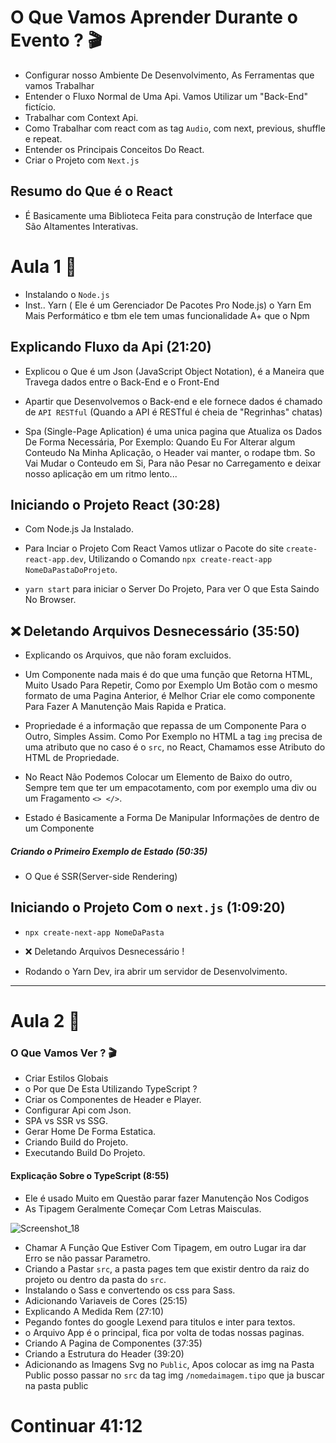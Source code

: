 # O Que Vamos Aprender Durante o Evento ? 🎬

* Configurar nosso Ambiente De Desenvolvimento, As Ferramentas que vamos Trabalhar
* Entender o Fluxo Normal de Uma Api. Vamos Utilizar um "Back-End" fictício.
* Trabalhar com Context Api.
* Como Trabalhar com react com as tag `Audio`, com next, previous, shuffle e repeat.
* Entender os Principais Conceitos Do React.
* Criar o Projeto com `Next.js`

 ## Resumo do Que é o React
 
* É Basicamente uma Biblioteca Feita para construção de Interface que São Altamentes Interativas.


# Aula 1 🚀

* Instalando o `Node.js`
* Inst.. Yarn ( Ele é um Gerenciador De Pacotes Pro Node.js) o Yarn Em Mais Performático e tbm ele tem umas funcionalidade A+ que o Npm

## Explicando Fluxo da Api (21:20)

* Explicou o Que é um Json (JavaScript Object Notation), é a Maneira que  Travega dados entre o Back-End e o Front-End

* Apartir que Desenvolvemos o Back-end e ele fornece dados é chamado de `API RESTful` (Quando a API é RESTful é cheia de "Regrinhas" chatas)

* Spa (Single-Page Aplication) é uma unica pagina que Atualiza os Dados De Forma Necessária, Por Exemplo: Quando Eu For Alterar algum Conteudo Na Minha Aplicação, o Header vai manter, o rodape tbm. So Vai Mudar o Conteudo em Si, Para não Pesar no Carregamento e deixar nosso aplicação em um ritmo lento...

## Iniciando o Projeto React (30:28)

* Com Node.js Ja Instalado.

* Para Inciar o Projeto Com React Vamos utlizar o Pacote do site `create-react-app.dev`, Utilizando o Comando `npx create-react-app NomeDaPastaDoProjeto`.

* `yarn start` para iniciar o Server Do Projeto, Para ver O que Esta Saindo No Browser.

## ❌  Deletando Arquivos Desnecessário (35:50)

* Explicando os Arquivos, que não foram excluidos.

* Um Componente nada mais é do que uma função que Retorna HTML, Muito Usado Para Repetir, Como por Exemplo Um Botão com o mesmo formato de uma Pagina Anterior, é Melhor Criar ele como componente Para Fazer A Manutenção Mais Rapida e Pratica.

* Propriedade é a informação que repassa de um Componente Para o Outro, Simples Assim. Como Por Exemplo no HTML a tag `img` precisa de uma atributo que no caso é o `src`, no React, Chamamos esse Atributo do HTML de Propriedade.

* No React Não Podemos Colocar um Elemento de Baixo do outro, Sempre tem que ter um empacotamento, com por exemplo uma div ou um Fragamento `<> </>`.

* Estado é Basicamente a Forma De Manipular Informações de dentro de um Componente

##### Criando o Primeiro Exemplo de Estado (50:35)

* O Que é SSR(Server-side Rendering) 

## Iniciando o Projeto Com o `next.js` (1:09:20)

* `npx create-next-app NomeDaPasta`

* ❌  Deletando Arquivos Desnecessário !

* Rodando o Yarn Dev, ira abrir um servidor de Desenvolvimento.

 <hr/>
 
 # Aula 2 🚀

### O Que Vamos Ver ? 🎬

* Criar Estilos Globais
* o Por que De Esta Utilizando TypeScript ?
* Criar os Componentes de Header e Player.
* Configurar Api com Json.
* SPA vs SSR vs SSG.
* Gerar Home De Forma Estatica.
* Criando Build do Projeto.
* Executando Build Do Projeto.


#### Explicação Sobre o TypeScript (8:55)

* Ele é usado Muito em Questão parar fazer Manutenção Nos Codigos
* As Tipagem Geralmente Começar Com Letras Maisculas.

![Screenshot_18](https://user-images.githubusercontent.com/78617974/116110495-1ef5f580-a68c-11eb-898f-4119d87e5673.jpg)

* Chamar A Função Que Estiver Com Tipagem, em outro Lugar ira dar Erro se não passar Parametro.
*  Criando a Pastar `src`, a pasta pages tem que existir dentro da raiz do projeto ou dentro da pasta do  `src`.
* Instalando o Sass e convertendo os css para Sass.
* Adicionando Variaveis de Cores (25:15)
* Explicando A Medida Rem (27:10)
* Pegando fontes do google Lexend para titulos e inter para textos.
* o Arquivo App é o principal, fica por volta de todas nossas paginas.
* Criando A Pagina de Componentes  (37:35)
* Criando a Estrutura do Header (39:20)
* Adicionando as Imagens Svg no `Public`, Apos colocar as  img na Pasta Public posso passar no `src` da tag img `/nomedaimagem.tipo` que ja buscar na pasta public

# Continuar 41:12
